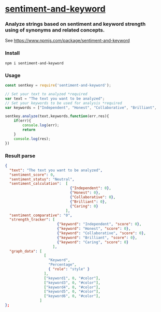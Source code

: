 # [sentiment-and-keyword](https://www.npmjs.com/package/sentiment-and-keyword)

### Analyze strings based on sentiment and keyword strength using of synonyms and related concepts.

See https://www.npmjs.com/package/sentiment-and-keyword

### Install

```npm i sentiment-and-keyword```

### Usage

```js
const sentkey = require('sentiment-and-keyword');

// Set your text to analyzed *required
var text = "The text you want to be analyzed";
// Set your keywords to be used for analysis *required
var keywords = ["Independent", "Honest", "Collaborative", "Brilliant", "Caring"];

sentkey.analyze(text,keywords,function(err,res){
    if(err){
        console.log(err);
        return
    } 
    console.log(res);
})

```

### Result parse

```json
{
  "text": "The text you want to be analyzed",
  "sentiment_score": 0,
  "sentiment_status": "Neutral",
  "sentiment_calculation":  [  
                              {"Independent": 0},
                              {"Honest": 0},
                              {"Collaborative": 0},
                              {"Brilliant": 0},
                              {"Caring": 0} 
                            ],
  "sentiment_comparative": "0",
  "strength_tracker": [ 
                        {"keyword": "Independent", "score": 0},
                        {"keyword": "Honest", "score": 0},
                        {"keyword": "Collaborative", "score": 0},
                        {"keyword": "Brilliant", "score": 0},
                        {"keyword": "Caring", "score": 0} 
                      ],
  "graph_data": [ 
                  [ 
                    "Keyword", 
                    "Percentage", 
                    { "role": "style" }
                  ],
                  ["keyword1", 0, "#color"],
                  ["keyword3", 0, "#color"],
                  ["keyword4", 0, "#color"],
                  ["keyword5", 0, "#color"],
                  ["keyword6", 0, "#color"],  
                ]
};

```
